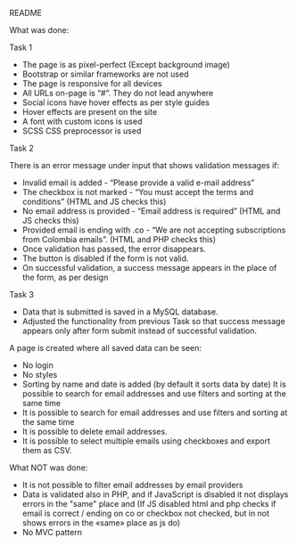 README

What was done:

Task 1

- The page is as pixel-perfect (Except background image)
- Bootstrap or similar frameworks are not used
- The page is responsive for all devices
- All URLs on-page is “#”. They do not lead anywhere
- Social icons have hover effects as per style guides
- Hover effects are present on the site
- A font with custom icons is used
- SCSS CSS preprocessor is used

Task 2

There is an error message under input that shows validation messages if:

- Invalid email is added - “Please provide a valid e-mail address”
- The checkbox is not marked - “You must accept the terms and conditions” (HTML and JS checks this)
- No email address is provided - “Email address is required” (HTML and JS checks this)
- Provided email is ending with .co - “We are not accepting subscriptions from Colombia emails”. (HTML and PHP checks this)
- Once validation has passed, the error disappears.
- The button is disabled if the form is not valid.
- On successful validation, a success message appears in the place of the form, as per design

Task 3

- Data that is submitted is saved in a MySQL database.
- Adjusted the functionality from previous Task so that success message appears only after form submit instead of successful validation.

A page is created where all saved data can be seen:

- No login
- No styles
- Sorting by name and date is added (by default it sorts data by date) It is possible to search for email addresses and use filters and sorting at the same time
- It is possible to search for email addresses and use filters and sorting at the same time
- It is possible to delete email addresses.
- It is possible to select multiple emails using checkboxes and export them as CSV.

What NOT was done:

- It is not possible to filter email addresses by email providers
- Data is validated also in PHP, and if JavaScript is disabled it not displays errors in the "same" place and (If JS disabled html and php checks if email is correct / ending on co or checkbox not checked, but in not shows errors in the «same» place as js do)
- No MVC pattern 

